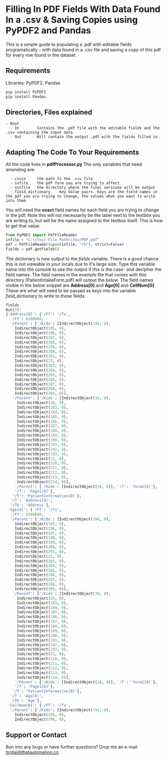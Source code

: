 # Filling In PDF Fields With Data Found In a .csv & Saving Copies using PyPDF2 and Pandas

This is a simple guide to populating a .pdf with editable fields programatically - with data found in a .csv file and saving a copy of this pdf for every row found in the dataset.

## Requirements
Libraries: PyPDF2, Pandas
```python
pip install PyPDF2
pip install Pandas
```

## Directories, Files explained
```
- Root
  - In        Contains the .pdf file with the editable fields and the .csv containing the input data
  - Out       Will contain the output .pdf with the fields filled in
```

## Adapting The Code To Your Requirements
All the code lives in **pdfProcessor.py**
The only variables that need amending are:
```
  - csvin     the path to the .csv file
  - infile    the pdf form you are trying to affect
  - outfile   the directory where the final versions will be output
  - field_dictionary    Key Value pairs. Keys are the field names in the pdf you are trying to change, the values what you want to write into them
```
You will need the **exact** field names for each field you are trying to change in the pdf. Note this will not necessarily be the label next to the textbox you are writing to, but will be the name assigned to the textbox itself. This is how to get that value:

```python
from PyPDF2 import PdfFileReader
infile = "C:\\Your File Path\\YourPDF.pdf"
pdf = PdfFileReader(open(infile, "rb"), strict=False)
fields = pdf.getFields()
```
The dictionary is now output to the _fields_ variable. There is a good chance this is not viewable in your locals due to it's large size. Type this variable name into the console to see the output if this is the case- and decipher the field names. The field names in the example file that comes with this directory (PatientIntakeForm.pdf) will output the below. The field names visible in the below snippet are __Address[0]__ and __Age[0]__ and __CellNum[0]__
These are what will need to be passed as keys into the variable _field_dictionary_ to write to these fields.

```python
fields
Out[5]: 
{'Address[0]': {'/FT': '/Tx',
  '/Ff': 8388608,
  '/Parent': {'/Kids': [IndirectObject(194, 0),
    IndirectObject(195, 0),
    IndirectObject(196, 0),
    IndirectObject(197, 0),
    IndirectObject(198, 0),
    IndirectObject(199, 0),
    IndirectObject(200, 0),
    IndirectObject(201, 0),
    IndirectObject(22, 0),
    IndirectObject(203, 0),
    IndirectObject(204, 0),
    IndirectObject(205, 0),
    IndirectObject(206, 0),
    IndirectObject(207, 0),
    IndirectObject(208, 0),
    IndirectObject(209, 0)],
   '/Parent': {'/Kids': [IndirectObject(19, 0),
     IndirectObject(20, 0),
     IndirectObject(183, 0),
     IndirectObject(184, 0),
     IndirectObject(185, 0),
     IndirectObject(186, 0),
     IndirectObject(187, 0),
     IndirectObject(188, 0),
     IndirectObject(189, 0),
     IndirectObject(190, 0),
     IndirectObject(191, 0),
     IndirectObject(192, 0),
     IndirectObject(193, 0),
     IndirectObject(21, 0),
     IndirectObject(210, 0),
     IndirectObject(211, 0),
     IndirectObject(212, 0),
     IndirectObject(213, 0),
     IndirectObject(214, 0)],
    '/Parent': {'/Kids': [IndirectObject(18, 0)], '/T': 'form1[0]'},
    '/T': 'Page1[0]'},
   '/T': 'PatientInformation[0]'},
  '/T': 'Address[0]',
  '/TU': 'Address'},
 'Age[0]': {'/FT': '/Tx',
  '/Ff': 8388608,
  '/Parent': {'/Kids': [IndirectObject(194, 0),
    IndirectObject(195, 0),
    IndirectObject(196, 0),
    IndirectObject(197, 0),
    IndirectObject(198, 0),
    IndirectObject(199, 0),
    IndirectObject(200, 0),
    IndirectObject(201, 0),
    IndirectObject(22, 0),
    IndirectObject(203, 0),
    IndirectObject(204, 0),
    IndirectObject(205, 0),
    IndirectObject(206, 0),
    IndirectObject(207, 0),
    IndirectObject(208, 0),
    IndirectObject(209, 0)],
   '/Parent': {'/Kids': [IndirectObject(19, 0),
     IndirectObject(20, 0),
     IndirectObject(183, 0),
     IndirectObject(184, 0),
     IndirectObject(185, 0),
     IndirectObject(186, 0),
     IndirectObject(187, 0),
     IndirectObject(188, 0),
     IndirectObject(189, 0),
     IndirectObject(190, 0),
     IndirectObject(191, 0),
     IndirectObject(192, 0),
     IndirectObject(193, 0),
     IndirectObject(21, 0),
     IndirectObject(210, 0),
     IndirectObject(211, 0),
     IndirectObject(212, 0),
     IndirectObject(213, 0),
     IndirectObject(214, 0)],
    '/Parent': {'/Kids': [IndirectObject(18, 0)], '/T': 'form1[0]'},
    '/T': 'Page1[0]'},
   '/T': 'PatientInformation[0]'},
  '/T': 'Age[0]',
  '/TU': 'Age'},
 'CellNum[0]': {'/FT': '/Tx',
  '/Parent': {'/Kids': [IndirectObject(194, 0),
    IndirectObject(195, 0),
    IndirectObject(196, 0),
```

## Support or Contact
Run into any bugs or have further questions? Drop me an e-mail hridai@thatautomation.co
